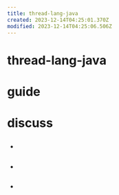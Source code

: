 ```yaml
---
title: thread-lang-java
created: 2023-12-14T04:25:01.370Z
modified: 2023-12-14T04:25:06.506Z
---
```


# thread-lang-java

# guide

# discuss
- ## 

- ## 

- ## 
